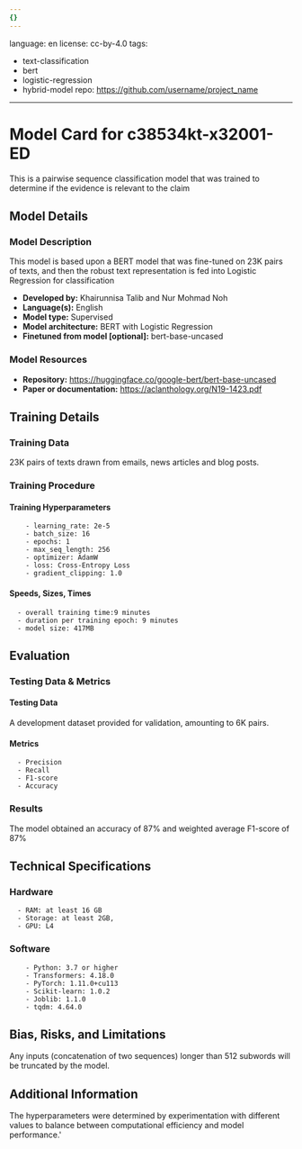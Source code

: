 ```yaml
---
{}
---
```

language: en
license: cc-by-4.0
tags:
- text-classification
- bert
- logistic-regression
- hybrid-model
repo: https://github.com/username/project_name

---

# Model Card for c38534kt-x32001-ED

<!-- Provide a quick summary of what the model is/does. -->

This is a pairwise sequence classification model that was trained to  determine if the evidence is relevant to the claim


## Model Details

### Model Description

<!-- Provide a longer summary of what this model is. -->

This model is based upon a BERT model that was fine-tuned on 23K pairs of texts, and then the robust text representation is fed into Logistic Regression for classification

- **Developed by:** Khairunnisa Talib and Nur Mohmad Noh
- **Language(s):** English
- **Model type:** Supervised
- **Model architecture:** BERT with Logistic Regression
- **Finetuned from model [optional]:** bert-base-uncased

### Model Resources

<!-- Provide links where applicable. -->

- **Repository:** https://huggingface.co/google-bert/bert-base-uncased
- **Paper or documentation:** https://aclanthology.org/N19-1423.pdf

## Training Details

### Training Data

<!-- This is a short stub of information on the training data that was used, and documentation related to data pre-processing or additional filtering (if applicable). -->

23K pairs of texts drawn from emails, news articles and blog posts.

### Training Procedure

<!-- This relates heavily to the Technical Specifications. Content here should link to that section when it is relevant to the training procedure. -->

#### Training Hyperparameters

<!-- This is a summary of the values of hyperparameters used in training the model. -->


        - learning_rate: 2e-5
        - batch_size: 16
        - epochs: 1
        - max_seq_length: 256
        - optimizer: AdamW
        - loss: Cross-Entropy Loss
        - gradient_clipping: 1.0

#### Speeds, Sizes, Times

<!-- This section provides information about how roughly how long it takes to train the model and the size of the resulting model. -->


      - overall training time:9 minutes
      - duration per training epoch: 9 minutes
      - model size: 417MB

## Evaluation

<!-- This section describes the evaluation protocols and provides the results. -->

### Testing Data & Metrics

#### Testing Data

<!-- This should describe any evaluation data used (e.g., the development/validation set provided). -->

A development dataset provided for validation, amounting to 6K pairs.

#### Metrics

<!-- These are the evaluation metrics being used. -->


      - Precision
      - Recall
      - F1-score
      - Accuracy

### Results

The model obtained an accuracy of 87% and weighted average F1-score of 87%

## Technical Specifications

### Hardware


      - RAM: at least 16 GB
      - Storage: at least 2GB,
      - GPU: L4

### Software


        - Python: 3.7 or higher
        - Transformers: 4.18.0
        - PyTorch: 1.11.0+cu113
        - Scikit-learn: 1.0.2
        - Joblib: 1.1.0
        - tqdm: 4.64.0

## Bias, Risks, and Limitations

<!-- This section is meant to convey both technical and sociotechnical limitations. -->

Any inputs (concatenation of two sequences) longer than
      512 subwords will be truncated by the model.

## Additional Information

<!-- Any other information that would be useful for other people to know. -->

The hyperparameters were determined by experimentation
      with different values to balance between computational efficiency and model performance.'

